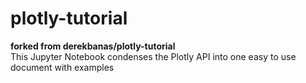 # plotly-tutorial
**forked from derekbanas/plotly-tutorial** <br>
This Jupyter Notebook condenses the Plotly API into one easy to use document with examples
